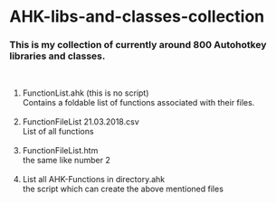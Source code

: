 # AHK-libs-and-classes-collection
### This is my collection of currently around 800 Autohotkey libraries and classes.
<bR>

1. FunctionList.ahk (this is no script)	<bR>
    Contains a foldable list of functions associated with their files. <bR><bR>
2. FunctionFileList 21.03.2018.csv <bR>
    List of all functions <bR><bR>
3. FunctionFileList.htm	<bR>
    the same like number 2 <bR><bR>
4. List all AHK-Functions in directory.ahk	<bR>
    the script which can create the above mentioned files <bR><bR>
